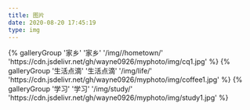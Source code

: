 ```yaml
---
title: 图片
date: 2020-08-20 17:45:19
type: img
---
```


<div class="gallery-group-main">
{% galleryGroup '家乡' '家乡' '/img//hometown/' 'https://cdn.jsdelivr.net/gh/wayne0926/myphoto/img/cq1.jpg' %}
{% galleryGroup '生活点滴' '生活点滴' '/img/life/' 'https://cdn.jsdelivr.net/gh/wayne0926/myphoto/img/coffee1.jpg' %}
{% galleryGroup '学习' '学习' '/img/study/' 'https://cdn.jsdelivr.net/gh/wayne0926/myphoto/img/study1.jpg' %}
</div>

